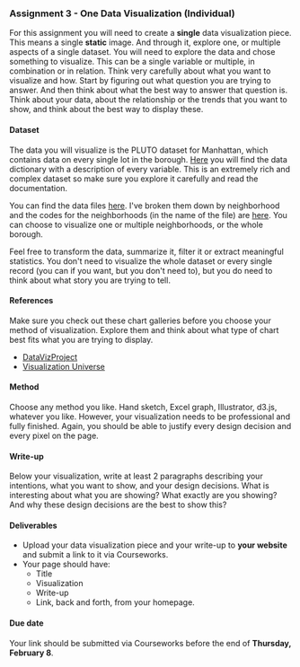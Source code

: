 ### Assignment 3 - One Data Visualization (Individual)
For this assignment you will need to create a **single** data visualization piece. This means a single **static** image. And through it, explore one, or multiple aspects of a single dataset. You will need to explore the data and chose something to visualize. This can be a single variable or multiple, in combination or in relation. Think very carefully about what you want to visualize and how. Start by figuring out what question you are trying to answer. And then think about what the best way to answer that question is. Think about your data, about the relationship or the trends that you want to show, and think about the best way to display these.

#### Dataset
The data you will visualize is the PLUTO dataset for Manhattan, which contains data on every single lot in the borough. [Here](https://www1.nyc.gov/assets/planning/download/pdf/data-maps/open-data/pluto_datadictionary.pdf?r=16v2) you will find the data dictionary with a description of every variable. This is an extremely rich and complex dataset so make sure you explore it carefully and read the documentation.

You can find the data files [here](). I've broken them down by neighborhood and the codes for the neighborhoods (in the name of the file) are [here](). You can choose to visualize one or multiple neighborhoods, or the whole borough.

Feel free to transform the data, summarize it, filter it or extract meaningful statistics. You don't need to visualize the whole dataset or every single record (you can if you want, but you don't need to), but you do need to think about what story you are trying to tell.

#### References
Make sure you check out these chart galleries before you choose your method of visualization. Explore them and think about what type of chart best fits what you are trying to display.
* [DataVizProject](http://datavizproject.com/)
* [Visualization Universe](http://visualizationuniverse.com/charts/)

#### Method
Choose any method you like. Hand sketch, Excel graph, Illustrator, d3.js, whatever you like. However, your visualization needs to be professional and fully finished. Again, you should be able to justify every design decision and every pixel on the page.

#### Write-up
Below your visualization, write at least 2 paragraphs describing your intentions, what you want to show, and your design decisions. What is interesting about what you are showing? What exactly are you showing? And why these design decisions are the best to show this?

#### Deliverables
* Upload your data visualization piece and your write-up to **your website** and submit a link to it via Courseworks.
* Your page should have:
  * Title
  * Visualization
  * Write-up
  * Link, back and forth, from your homepage.

#### Due date
Your link should be submitted via Courseworks before the end of **Thursday, February 8**.
